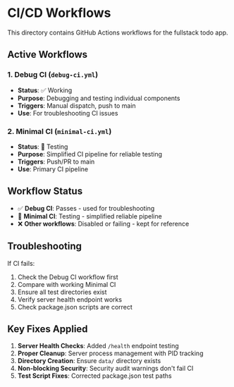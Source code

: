 # CI/CD Workflows

This directory contains GitHub Actions workflows for the fullstack todo app.

## Active Workflows

### 1. Debug CI (`debug-ci.yml`)
- **Status**: ✅ Working
- **Purpose**: Debugging and testing individual components
- **Triggers**: Manual dispatch, push to main
- **Use**: For troubleshooting CI issues

### 2. Minimal CI (`minimal-ci.yml`)
- **Status**: 🧪 Testing
- **Purpose**: Simplified CI pipeline for reliable testing
- **Triggers**: Push/PR to main
- **Use**: Primary CI pipeline

## Workflow Status

- ✅ **Debug CI**: Passes - used for troubleshooting
- 🧪 **Minimal CI**: Testing - simplified reliable pipeline
- ❌ **Other workflows**: Disabled or failing - kept for reference

## Troubleshooting

If CI fails:
1. Check the Debug CI workflow first
2. Compare with working Minimal CI
3. Ensure all test directories exist
4. Verify server health endpoint works
5. Check package.json scripts are correct

## Key Fixes Applied

1. **Server Health Checks**: Added `/health` endpoint testing
2. **Proper Cleanup**: Server process management with PID tracking
3. **Directory Creation**: Ensure `data/` directory exists
4. **Non-blocking Security**: Security audit warnings don't fail CI
5. **Test Script Fixes**: Corrected package.json test paths

